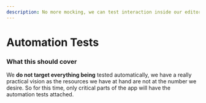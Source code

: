 ```yaml
---
description: No more mocking, we can test interaction inside our editor
---
```


# Automation Tests

### What this should cover

We **do not target everything being** tested automatically, we have a really practical vision as the resources we have at hand are not at the number we desire. So for this time, only critical parts of the app will have the automation tests attached.

